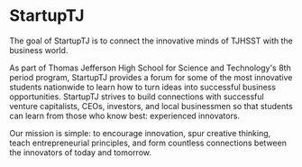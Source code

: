 StartupTJ
===================
The goal of StartupTJ is to connect the innovative minds of TJHSST with the business world.

As part of Thomas Jefferson High School for Science and Technology's 8th period program, StartupTJ provides a forum for some of the most innovative students nationwide to learn how to turn ideas into successful business opportunities. StartupTJ strives to build connections with successful venture capitalists, CEOs, investors, and local businessmen so that students can learn from those who know best: experienced innovators.

Our mission is simple: to encourage innovation, spur creative thinking, teach entrepreneurial principles, and form countless connections between the innovators of today and tomorrow.
